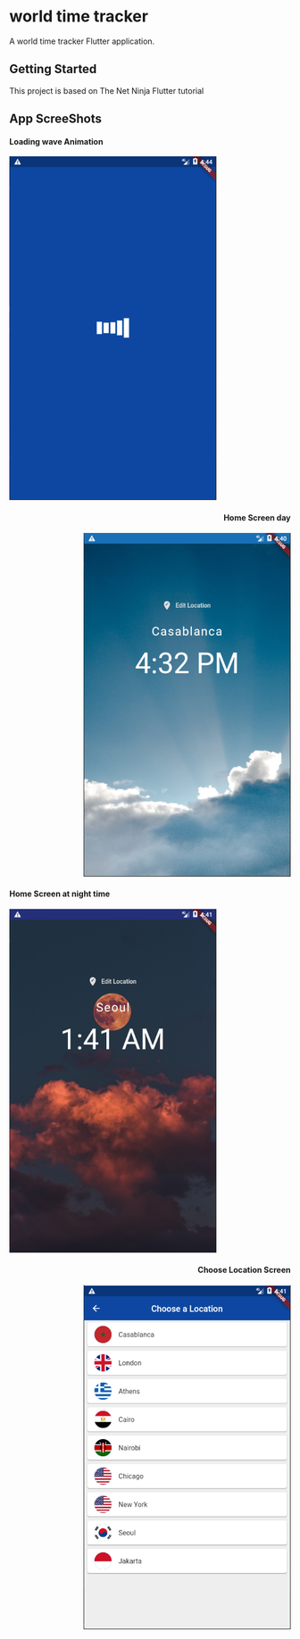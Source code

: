# world time tracker

A world time tracker Flutter application.

## Getting Started

This project is based on The Net Ninja  Flutter tutorial 

## App ScreeShots

<div>
<div  align="left" >
<h4> Loading wave Animation </h4>
<img alt="Screenshot app" src="https://raw.githubusercontent.com/aminepa8/Worldtimetracker/master/screenLoading.png">
</div>
<div align="right" >
<h4> Home Screen day </h4>
<img  alt="Screenshot app" src="https://raw.githubusercontent.com/aminepa8/Worldtimetracker/master/screen2.png">
</div>
</div>
<div> 
<div align="left" >
<h4> Home Screen at night time </h4>
<img   alt="Screenshot app" src="https://raw.githubusercontent.com/aminepa8/Worldtimetracker/master/screen2night.png">
</div>
<div align="right">
<h4> Choose Location Screen </h4>
<img   alt="Screenshot app" src="https://raw.githubusercontent.com/aminepa8/Worldtimetracker/master/screen3.png">
</div>
</div>


